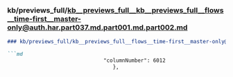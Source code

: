 ### kb/previews_full/kb__previews_full__kb__previews_full__flows__time-first__master-only@auth.har.part037.md.part001.md.part002.md

```md
### kb/previews_full/kb__previews_full__flows__time-first__master-only@auth.har.part037.md.part001.md (part 002)

```md
                               "columnNumber": 6012
                                  },
 
```

```

```
